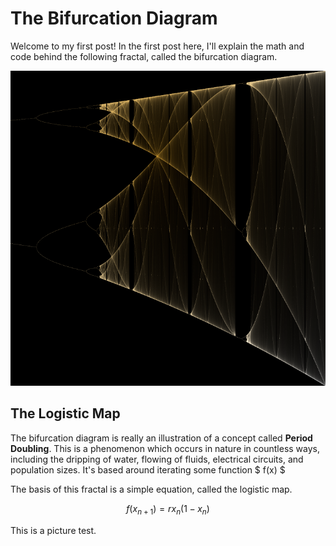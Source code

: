 # The Bifurcation Diagram

Welcome to my first post! In the first post here, I'll explain the math and code behind the following fractal, called the bifurcation diagram.

![Periodicity of rx(1-x)](..\assets\bifurcation\BifurcationDiagramSmoothColored.png)

## The Logistic Map

The bifurcation diagram is really an illustration of a concept called **Period Doubling**. This is a phenomenon which occurs in nature in countless ways, including the dripping of water, flowing of fluids, electrical circuits, and population sizes. It's based around iterating some function $ f(x) $


The basis of this fractal is a simple equation, called the logistic map.

$$ f(x_{n+1}) = rx_{n}(1-x_{n}) $$

This is a picture test.


